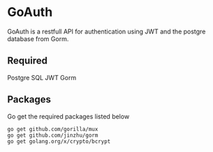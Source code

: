 # GoAuth

GoAuth is a restfull API for authentication using JWT and the postgre database from Gorm.

## Required
Postgre SQL
JWT
Gorm

## Packages

Go get the required packages listed below

```packages
go get github.com/gorilla/mux
go get github.com/jinzhu/gorm
go get golang.org/x/crypto/bcrypt
```

